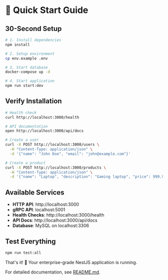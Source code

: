 # 🚀 Quick Start Guide

## **30-Second Setup**

```bash
# 1. Install dependencies
npm install

# 2. Setup environment
cp env.example .env

# 3. Start database
docker-compose up -d

# 4. Start application
npm run start:dev
```

## **Verify Installation**

```bash
# Health check
curl http://localhost:3000/health

# API documentation
open http://localhost:3000/api/docs

# Create a user
curl -X POST http://localhost:3000/users \
  -H "Content-Type: application/json" \
  -d '{"name": "John Doe", "email": "john@example.com"}'

# Create a product
curl -X POST http://localhost:3000/products \
  -H "Content-Type: application/json" \
  -d '{"name": "Laptop", "description": "Gaming laptop", "price": 999.99, "stock": 10}'
```

## **Available Services**

- **HTTP API**: http://localhost:3000
- **gRPC API**: localhost:5001
- **Health Checks**: http://localhost:3000/health
- **API Docs**: http://localhost:3000/api/docs
- **Database**: MySQL on localhost:3306

## **Test Everything**

```bash
npm run test:all
```

That's it! 🎉 Your enterprise-grade NestJS application is running.

For detailed documentation, see [README.md](./README.md).
